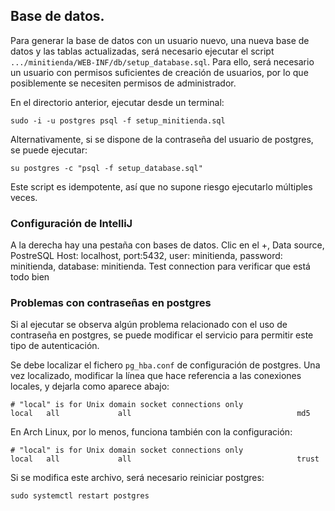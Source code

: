 ## Base de datos.
Para generar la base de datos con un usuario nuevo, una nueva base de datos y las tablas actualizadas,
será necesario ejecutar el script `.../minitienda/WEB-INF/db/setup_database.sql`.
Para ello, será necesario un usuario con permisos suficientes de creación de usuarios, 
por lo que posiblemente se necesiten permisos de administrador. 

En el directorio anterior, ejecutar desde un terminal:
```shell
sudo -i -u postgres psql -f setup_minitienda.sql
```
Alternativamente, si se dispone de la contraseña del usuario de postgres, se puede ejecutar:
```shell
su postgres -c "psql -f setup_database.sql"
```
Este script es idempotente, así que no supone riesgo ejecutarlo múltiples veces.

### Configuración de IntelliJ
A la derecha hay una pestaña con bases de datos. Clic en el +, Data source, PostreSQL
Host: localhost, port:5432, user: minitienda, password: minitienda, database: minitienda.
Test connection para verificar que está todo bien

### Problemas con contraseñas en postgres
Si al ejecutar se observa algún problema relacionado con el uso de contraseña en postgres, 
se puede modificar el servicio para permitir este tipo de autenticación.

Se debe localizar el fichero `pg_hba.conf` de configuración de postgres. Una vez localizado, modificar la línea
que hace referencia a las conexiones locales, y dejarla como aparece abajo:
```textmate
# "local" is for Unix domain socket connections only
local   all             all                                     md5
```
En Arch Linux, por lo menos, funciona también con la configuración:
```textmate
# "local" is for Unix domain socket connections only
local   all             all                                     trust
```

Si se modifica este archivo, será necesario reiniciar postgres:
```shell
sudo systemctl restart postgres
```